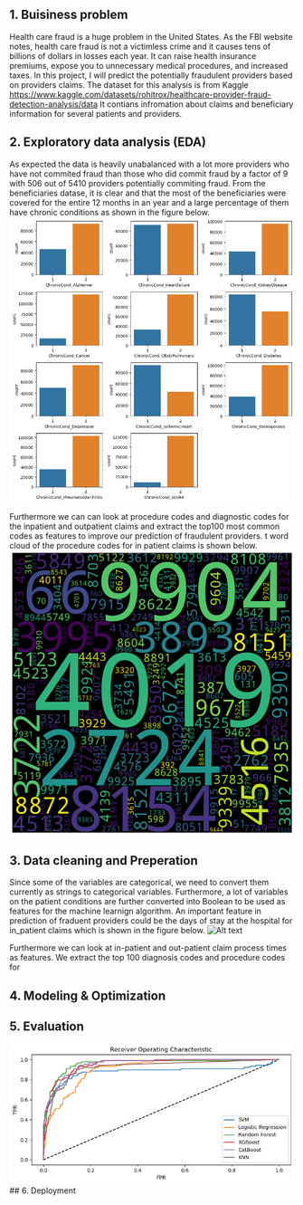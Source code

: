 
## 1. Buisiness problem
Health care fraud  is a huge problem in the United States. As the FBI website notes, health care fraud is not a victimless crime and it causes tens of billions of dollars in losses each year. It can raise health insurance premiums, expose you to unnecessary medical procedures, and increased taxes. In this project, I will predict the potentially fraudulent providers based on providers claims. The dataset for this analysis is from Kaggle <https://www.kaggle.com/datasets/rohitrox/healthcare-provider-fraud-detection-analysis/data> It contians infromation about claims and beneficiary information for several patients and providers.

## 2. Exploratory data analysis (EDA) 
As expected the data is heavily unabalanced with a lot more providers who have not commited fraud than those who did commit fraud by a factor of 9 with 506 out of 5410 providers potentially commiting fraud. From the beneficiaries datase, it is clear and that the most of the beneficiaries were covered for the entire 12 months in an year and a large percentage of them have chronic conditions as shown in the figure below. 
<img title="Chronic condition prevalance in the our sample" alt="Alt text" src="/images/ChronicCond.png">

Furthermore we can can look at procedure codes and diagnostic codes for the inpatient and outpatient claims and extract the top100 most common codes as features to improve our prediction of fraudulent providers. t word cloud of the procedure codes for in patient claims is shown below.
<img title="In patient Claim diagnostic codes" alt="Alt text" src="/images/ClaimsDiagnosisInpatient.png">

## 3. Data cleaning and Preperation
Since some of the variables are categorical, we need to convert them currently as strings to categorical variables. Furthermore, a lot of variables on the patient conditions are further converted into Boolean to be used as features for the machine learnign algorithm. An important feature in prediction of fraduent providers could be the days of stay at the hospital for in_patient claims which is shown in the figure below.
<img title="Days spent in Hosptial for in patients" alt="Alt text" src="/images/DaysInHosptial.png">

Furthermore we can look at in-patient and out-patient claim process times as features. We extract the top 100 diagnosis codes and procedure codes for  

## 4. Modeling & Optimization
## 5. Evaluation
<img title="ROC Curves" alt="Alt text" src="/images/ROCCurve.png">
## 6. Deployment
